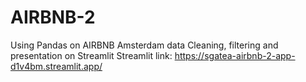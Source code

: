 # AIRBNB-2
Using Pandas on AIRBNB Amsterdam data
Cleaning, filtering and presentation on Streamlit
Streamlit link: https://sgatea-airbnb-2-app-d1v4bm.streamlit.app/


